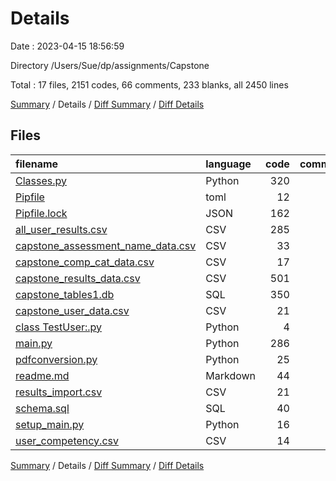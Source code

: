 # Details

Date : 2023-04-15 18:56:59

Directory /Users/Sue/dp/assignments/Capstone

Total : 17 files,  2151 codes, 66 comments, 233 blanks, all 2450 lines

[Summary](results.md) / Details / [Diff Summary](diff.md) / [Diff Details](diff-details.md)

## Files
| filename | language | code | comment | blank | total |
| :--- | :--- | ---: | ---: | ---: | ---: |
| [Classes.py](/Classes.py) | Python | 320 | 5 | 70 | 395 |
| [Pipfile](/Pipfile) | toml | 12 | 0 | 4 | 16 |
| [Pipfile.lock](/Pipfile.lock) | JSON | 162 | 0 | 1 | 163 |
| [all_user_results.csv](/all_user_results.csv) | CSV | 285 | 0 | 1 | 286 |
| [capstone_assessment_name_data.csv](/capstone_assessment_name_data.csv) | CSV | 33 | 0 | 1 | 34 |
| [capstone_comp_cat_data.csv](/capstone_comp_cat_data.csv) | CSV | 17 | 0 | 1 | 18 |
| [capstone_results_data.csv](/capstone_results_data.csv) | CSV | 501 | 0 | 1 | 502 |
| [capstone_tables1.db](/capstone_tables1.db) | SQL | 350 | 0 | 6 | 356 |
| [capstone_user_data.csv](/capstone_user_data.csv) | CSV | 21 | 0 | 1 | 22 |
| [class TestUser:.py](/class%20TestUser:.py) | Python | 4 | 0 | 2 | 6 |
| [main.py](/main.py) | Python | 286 | 12 | 69 | 367 |
| [pdfconversion.py](/pdfconversion.py) | Python | 25 | 0 | 6 | 31 |
| [readme.md](/readme.md) | Markdown | 44 | 0 | 39 | 83 |
| [results_import.csv](/results_import.csv) | CSV | 21 | 0 | 1 | 22 |
| [schema.sql](/schema.sql) | SQL | 40 | 0 | 3 | 43 |
| [setup_main.py](/setup_main.py) | Python | 16 | 49 | 26 | 91 |
| [user_competency.csv](/user_competency.csv) | CSV | 14 | 0 | 1 | 15 |

[Summary](results.md) / Details / [Diff Summary](diff.md) / [Diff Details](diff-details.md)